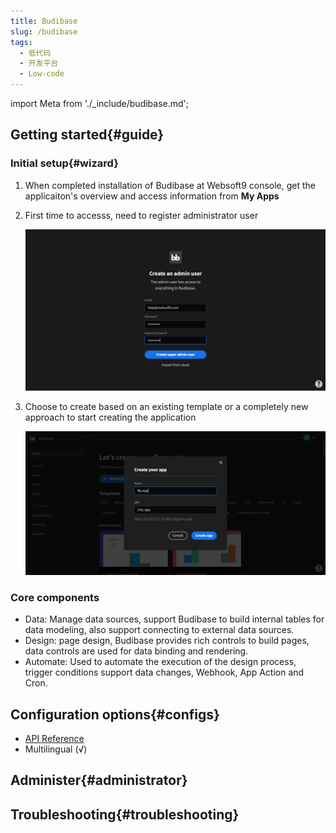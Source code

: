 ```yaml
---
title: Budibase
slug: /budibase
tags:
  - 低代码
  - 开发平台
  - Low-code
---
```


import Meta from './_include/budibase.md';

<Meta name="meta" />

## Getting started{#guide}

### Initial setup{#wizard}

1. When completed installation of Budibase at Websoft9 console, get the applicaiton's overview and access information from **My Apps**   

2. First time to accesss, need to register administrator user
   
   ![Budibase](./assets/budibase-installadmin-websoft9.png)

3. Choose to create based on an existing template or a completely new approach to start creating the application

   ![Budibase](./assets/budibase-createapp-websoft9.png)

### Core components

- Data: Manage data sources, support Budibase to build internal tables for data modeling, also support connecting to external data sources.
- Design: page design, Budibase provides rich controls to build pages, data controls are used for data binding and rendering.
- Automate: Used to automate the execution of the design process, trigger conditions support data changes, Webhook, App Action and Cron.

## Configuration options{#configs}

- [API Reference](https://docs.budibase.com/docs/public-api)
- Multilingual (√)

## Administer{#administrator}

## Troubleshooting{#troubleshooting}
